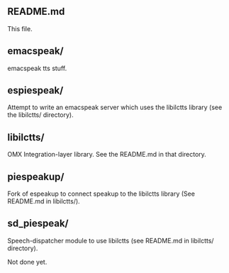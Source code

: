 
## README.md

This file.

## emacspeak/

emacspeak tts stuff.

## espiespeak/

Attempt to write an emacspeak server which uses the libilctts library (see the libilctts/ 
directory).

## libilctts/

OMX Integration-layer library.  See the README.md in that directory.

## piespeakup/

Fork of espeakup to connect speakup to the libilctts library (See README.md in libilctts/).

## sd_piespeak/

Speech-dispatcher module to use libilctts (see README.md in libilctts/ directory).

Not done yet.

